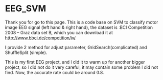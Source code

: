 # EEG_SVM
Thank you for go to this page.
This is a code base on SVM to classify motor image EEG signal (left hand & right hand), the dataset is :BCI Competition 2008 – Graz data set B, which you can download it at
http://www.bbci.de/competition/iv/

I provide 2 method for adjust parameter, GridSearch(complicated) and ShuffleSplit (simple).

This is my first EEG project, and I did it to warm up for another bigger project, so I did not do it very careful, it may contain some problem I did not find.
Now, the accurate rate could be around 0.8.
